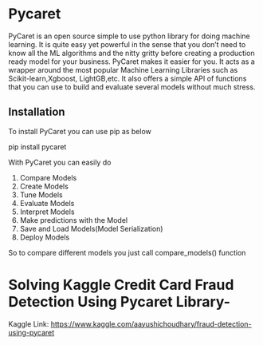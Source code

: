 # Pycaret

PyCaret is an open source simple to use python library for doing machine learning. It is quite easy yet powerful in the sense that you don’t need to know all the ML algorithms and the nitty gritty before creating a production ready model for your business.
PyCaret makes it easier for you. It acts as a wrapper around the most popular Machine Learning Libraries such as Scikit-learn,Xgboost, LightGB,etc. It also offers a simple API of functions that you can use to build and evaluate several models without much stress.

## Installation

To install PyCaret you can use pip as below

pip install pycaret

With PyCaret you can easily do

1. Compare Models
2. Create Models
3. Tune Models
4. Evaluate Models
5. Interpret Models
6. Make predictions with the Model
7. Save and Load Models(Model Serialization)
8. Deploy Models

So to compare different models you just call compare_models() function 

# Solving Kaggle Credit Card Fraud Detection Using Pycaret Library-

Kaggle Link:  https://www.kaggle.com/aayushichoudhary/fraud-detection-using-pycaret

